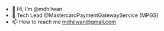 - 👋 Hi, I’m @mdhilwan
- 👀 Tech Lead @MastercardPaymentGatewayService (MPGS)
- 📫 How to reach me mdhilwan@gmail.com

<!---
mdhilwan/mdhilwan is a ✨ special ✨ repository because its `README.md` (this file) appears on your GitHub profile.
You can click the Preview link to take a look at your changes.
--->
